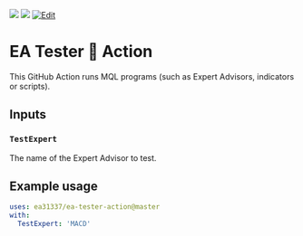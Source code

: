 <!-- markdownlint-configure-file { "MD013": { "line_length": 120 } } -->
<!-- [![Release][github-release-image]][github-release-link] -->
<!-- [![Docker image][docker-build-image]][docker-build-link] -->
[![](https://img.shields.io/badge/Telegram-news-0088CC.svg?logo=telegram)](https://t.me/EA31337_News)
[![](https://img.shields.io/badge/Telegram-chat-0088CC.svg?logo=telegram)](https://t.me/EA31337)
[![Edit][gitpod-image]][gitpod-link]

[github-release-image]: https://img.shields.io/github/release/EA31337/EA-Tester-Action.svg?logo=github
[github-release-link]: https://github.com/EA31337/EA-Tester-Action/releases
[docker-build-image]: https://images.microbadger.com/badges/image/ea31337/ea-tester-action.svg
[docker-build-link]: https://microbadger.com/images/ea31337/ea-tester-action
[gitpod-image]: https://img.shields.io/badge/Gitpod-ready--to--code-blue?logo=gitpod
[gitpod-link]: https://gitpod.io/#https://github.com/EA31337/EA-Tester-Action

# EA Tester 🐳 Action

This GitHub Action runs MQL programs (such as Expert Advisors, indicators or scripts).

## Inputs

### `TestExpert`

The name of the Expert Advisor to test.

<!--
## Outputs

### `foo`

Foo bar.
-->

## Example usage

```yaml
uses: ea31337/ea-tester-action@master
with:
  TestExpert: 'MACD'
```
